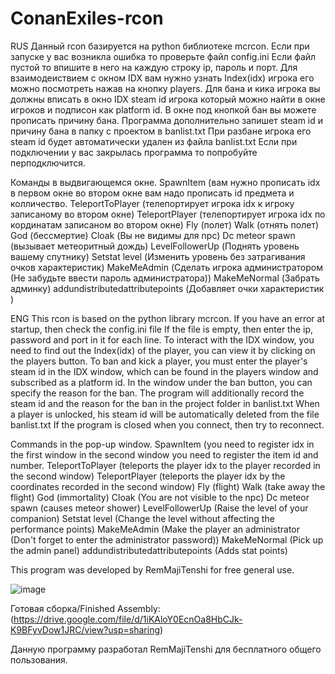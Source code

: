 # ConanExiles-rcon
RUS
Данный rcon базируется на python библиотеке mcrcon.
Если при запуске у вас возникла ошибка то проверьте файл config.ini
Если файл пустой то впишите в него на каждую строку ip, пароль и порт.
Для взаимодеиствием с окном IDX вам нужно узнать Index(idx) игрока его можно посмотреть нажав на кнопку players.
Для бана и кика игрока вы должны вписать в окно IDX steam id игрока который можно найти в окне игроков и подписон как platform id.
В окне под кнопкой бан вы можете прописать причину бана.
Программа дополнительно запишет steam id и причину бана в папку с проектом в banlist.txt
При разбане игрока его steam id будет автоматически удален из файла banlist.txt
Если при подключении у вас закрылась программа то попробуйте перподключится.

Команды в выдвигающемся окне.
SpawnItem  (вам нужно прописать idx в первом окне во втором окне вам надо прописать id предмета и колличество.
TeleportToPlayer (телепортирует игрока idx к игроку записаному во втором окне)
TeleportPlayer (телепортирует игрока idx по кординатам записаном во втором окне)
Fly (полет)
Walk (отнять полет)
God (бессмертие)
Cloak (Вы не видимы для npc)
Dc meteor spawn (вызывает метеоритный дождь)
LevelFollowerUp (Поднять уровень вашему спутнику)
Setstat level (Изменить уровень без затрагивания очков характеристик)
MakeMeAdmin (Сделать игрока администратором (Не забудьте ввести пароль администратора))
MakeMeNormal (Забрать админку)
addundistributedattributepoints (Добавляет очки характеристик )

ENG
This rcon is based on the python library mcrcon.
If you have an error at startup, then check the config.ini file
If the file is empty, then enter the ip, password and port in it for each line.
To interact with the IDX window, you need to find out the Index(idx) of the player, you can view it by clicking on the players button.
To ban and kick a player, you must enter the player's steam id in the IDX window, which can be found in the players window and subscribed as a platform id.
In the window under the ban button, you can specify the reason for the ban.
The program will additionally record the steam id and the reason for the ban in the project folder in banlist.txt
When a player is unlocked, his steam id will be automatically deleted from the file banlist.txt
If the program is closed when you connect, then try to reconnect.

Commands in the pop-up window.
SpawnItem (you need to register idx in the first window in the second window you need to register the item id and number.
TeleportToPlayer (teleports the player idx to the player recorded in the second window)
TeleportPlayer (teleports the player idx by the coordinates recorded in the second window)
Fly (flight)
Walk (take away the flight)
God (immortality)
Cloak (You are not visible to the npc)
Dc meteor spawn (causes meteor shower)
LevelFollowerUp (Raise the level of your companion)
Setstat level (Change the level without affecting the performance points)
MakeMeAdmin (Make the player an administrator (Don't forget to enter the administrator password))
MakeMeNormal (Pick up the admin panel)
addundistributedattributepoints (Adds stat points)

This program was developed by RemMajiTenshi for free general use.

![image](https://user-images.githubusercontent.com/120824638/235213861-1ab6f253-9213-4d54-a9a0-2c5028282e79.png)

Готовая сборка/Finished Assembly:(https://drive.google.com/file/d/1iKAloY0EcnOa8HbCJk-K9BFyvDow1JRC/view?usp=sharing)

Данную программу разработал RemMajiTenshi для бесплатного общего пользования.
